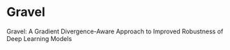 # Gravel

Gravel: A Gradient Divergence-Aware Approach to Improved Robustness of Deep Learning Models
